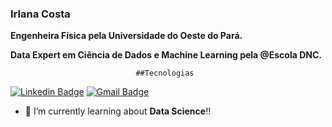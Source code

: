 ### Irlana Costa
**Engenheira Física pela Universidade do Oeste do Pará.**

**Data Expert em Ciência de Dados e Machine Learning pela @Escola DNC.**

                                ##Tecnologias
                                
[![Linkedin Badge](https://img.shields.io/badge/-Linkedin-blue?style=flat-square&logo=Linkedin&logoColor=white&link=https://www.linkedin.com/in/irlana-costa-do-mar-032664163/)](https://www.linkedin.com/in/irlana-costa-do-mar-032664163/)
[![Gmail Badge](https://img.shields.io/badge/-Gmail-c14438?style=flat-square&logo=Gmail&logoColor=white&link=mailto:irlana.costa06@gmail.com)](mailto:irlana.costa06@gmail.com)
- 🌱 I’m currently learning about **Data Science**!!



<!--
**costadomar/CostadoMar** is a ✨ _special_ ✨ repository because its `README.md` (this file) appears on your GitHub profile.

Here are some ideas to get you started:

- 🌱 I’m currently learning ..
- 👯 I’m looking to collaborate on ...
- 🤔 I’m looking for help with ...
- 💬 Ask me about ...
- 📫 How to reach me: ...
- 😄 Pronouns: ...
- ⚡ Fun fact: ...
-->
